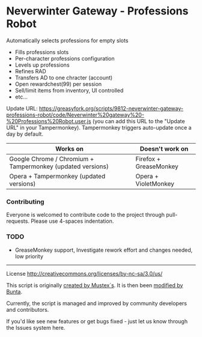 # Neverwinter Gateway - Professions Robot 
Automatically selects professions for empty slots

+ Fills professions slots
+ Per-character professions configuration
+ Levels up professions
+ Refines RAD
+ Transfers AD to one chracter (account)
+ Open rewardchest(99) per session
+ Sell/limit items from inventory, UI controlled
+ etc...

Update URL: https://greasyfork.org/scripts/9812-neverwinter-gateway-professions-robot/code/Neverwinter%20gateway%20-%20Professions%20Robot.user.js (you can add this URL to the "Update URL" in your Tampermonkey). Tampermonkey triggers auto-update once a day by default.

Works on | Doesn't work on
---------|----------------
Google Chrome / Chromium + Tampermonkey (updated versions) | Firefox + GreaseMonkey
Opera + Tampermonkey (updated versions) | Opera + VioletMonkey 


### Contributing
Everyone is welcomed to contribute code to the project through pull-requests. Please use 4-spaces indentation.

### TODO
+ GreaseMonkey support, Investigate rework effort and changes needed, low priority

* * *

License http://creativecommons.org/licenses/by-nc-sa/3.0/us/

This script is originally [created by Mustex´s](http://userscripts.org/scripts/show/170920). It is then been [modified by Bunta](https://greasyfork.org/en/scripts/771-neverwinter-gateway-professions-robot).

Currently, the script is managed and improved by community developers and contributors.

If you'd like see new features or get bugs fixed - just let us know through the Issues system here.
